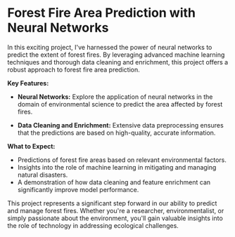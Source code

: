 # **Forest Fire Area Prediction with Neural Networks**

In this exciting project, I've harnessed the power of neural networks to predict the extent of forest fires. By leveraging advanced machine learning techniques and thorough data cleaning and enrichment, this project offers a robust approach to forest fire area prediction.

**Key Features:**

- **Neural Networks:** Explore the application of neural networks in the domain of environmental science to predict the area affected by forest fires.

- **Data Cleaning and Enrichment:** Extensive data preprocessing ensures that the predictions are based on high-quality, accurate information.

**What to Expect:**

- Predictions of forest fire areas based on relevant environmental factors.
- Insights into the role of machine learning in mitigating and managing natural disasters.
- A demonstration of how data cleaning and feature enrichment can significantly improve model performance.

This project represents a significant step forward in our ability to predict and manage forest fires. Whether you're a researcher, environmentalist, or simply passionate about the environment, you'll gain valuable insights into the role of technology in addressing ecological challenges.
